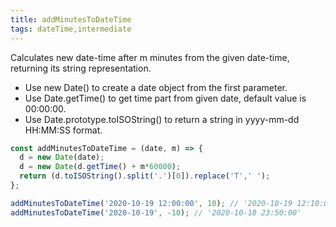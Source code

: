 ```yaml
---
title: addMinutesToDateTime
tags: dateTime,intermediate
---
```


Calculates new date-time after m minutes from the given date-time, returning its string representation.

- Use new Date() to create a date object from the first parameter.
- Use Date.getTime() to get time part from given date, default value is 00:00:00.
- Use Date.prototype.toISOString() to return a string in yyyy-mm-dd HH:MM:SS format.


```js
const addMinutesToDateTime = (date, m) => {
  d = new Date(date);
  d = new Date(d.getTime() + m*60000);
  return (d.toISOString().split('.')[0]).replace('T',' ');
};
```

```js
addMinutesToDateTime('2020-10-19 12:00:00', 10); // '2020-10-19 12:10:00'
addMinutesToDateTime('2020-10-19', -10); // '2020-10-18 23:50:00'
```
